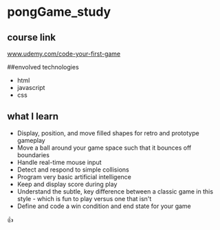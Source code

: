# pongGame_study

## course link
www.udemy.com/code-your-first-game

##envolved technologies
- html
- javascript
- css

## what I learn
- Display, position, and move filled shapes for retro and prototype gameplay
- Move a ball around your game space such that it bounces off boundaries
- Handle real-time mouse input
- Detect and respond to simple collisions
- Program very basic artificial intelligence
- Keep and display score during play
- Understand the subtle, key difference between a classic game in this style - which is fun to play versus one that isn't
- Define and code a win condition and end state for your game

:+1: